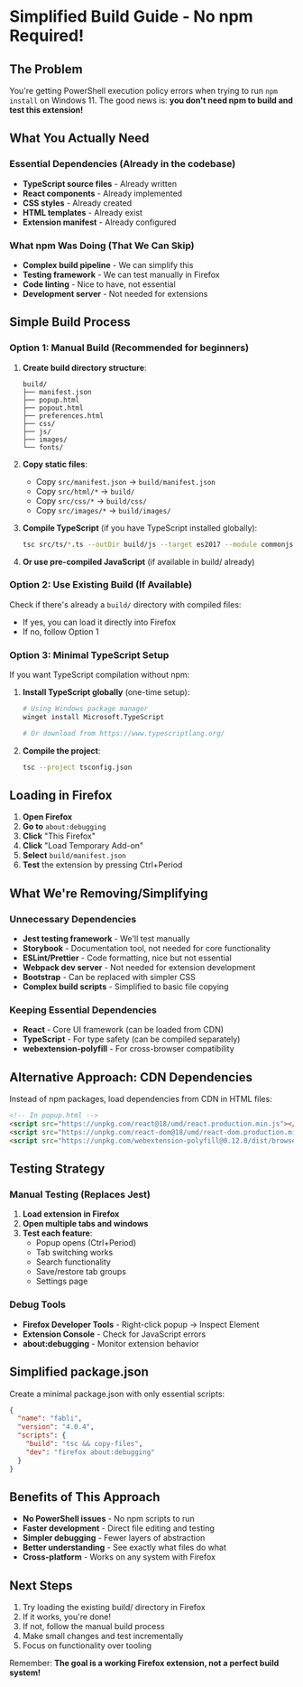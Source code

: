 # Simplified Build Guide - No npm Required!

## The Problem
You're getting PowerShell execution policy errors when trying to run `npm install` on Windows 11. The good news is: **you don't need npm to build and test this extension!**

## What You Actually Need

### Essential Dependencies (Already in the codebase)
- **TypeScript source files** - Already written
- **React components** - Already implemented  
- **CSS styles** - Already created
- **HTML templates** - Already exist
- **Extension manifest** - Already configured

### What npm Was Doing (That We Can Skip)
- **Complex build pipeline** - We can simplify this
- **Testing framework** - We can test manually in Firefox
- **Code linting** - Nice to have, not essential
- **Development server** - Not needed for extensions

## Simple Build Process

### Option 1: Manual Build (Recommended for beginners)

1. **Create build directory structure**:
   ```
   build/
   ├── manifest.json
   ├── popup.html
   ├── popout.html  
   ├── preferences.html
   ├── css/
   ├── js/
   ├── images/
   └── fonts/
   ```

2. **Copy static files**:
   - Copy `src/manifest.json` → `build/manifest.json`
   - Copy `src/html/*` → `build/`
   - Copy `src/css/*` → `build/css/`
   - Copy `src/images/*` → `build/images/`

3. **Compile TypeScript** (if you have TypeScript installed globally):
   ```bash
   tsc src/ts/*.ts --outDir build/js --target es2017 --module commonjs
   ```

4. **Or use pre-compiled JavaScript** (if available in build/ already)

### Option 2: Use Existing Build (If Available)

Check if there's already a `build/` directory with compiled files:
- If yes, you can load it directly into Firefox
- If no, follow Option 1

### Option 3: Minimal TypeScript Setup

If you want TypeScript compilation without npm:

1. **Install TypeScript globally** (one-time setup):
   ```bash
   # Using Windows package manager
   winget install Microsoft.TypeScript
   
   # Or download from https://www.typescriptlang.org/
   ```

2. **Compile the project**:
   ```bash
   tsc --project tsconfig.json
   ```

## Loading in Firefox

1. **Open Firefox**
2. **Go to** `about:debugging`
3. **Click** "This Firefox"
4. **Click** "Load Temporary Add-on"
5. **Select** `build/manifest.json`
6. **Test** the extension by pressing Ctrl+Period

## What We're Removing/Simplifying

### Unnecessary Dependencies
- **Jest testing framework** - We'll test manually
- **Storybook** - Documentation tool, not needed for core functionality
- **ESLint/Prettier** - Code formatting, nice but not essential
- **Webpack dev server** - Not needed for extension development
- **Bootstrap** - Can be replaced with simpler CSS
- **Complex build scripts** - Simplified to basic file copying

### Keeping Essential Dependencies
- **React** - Core UI framework (can be loaded from CDN)
- **TypeScript** - For type safety (can be compiled separately)
- **webextension-polyfill** - For cross-browser compatibility

## Alternative Approach: CDN Dependencies

Instead of npm packages, load dependencies from CDN in HTML files:

```html
<!-- In popup.html -->
<script src="https://unpkg.com/react@18/umd/react.production.min.js"></script>
<script src="https://unpkg.com/react-dom@18/umd/react-dom.production.min.js"></script>
<script src="https://unpkg.com/webextension-polyfill@0.12.0/dist/browser-polyfill.min.js"></script>
```

## Testing Strategy

### Manual Testing (Replaces Jest)
1. **Load extension in Firefox**
2. **Open multiple tabs and windows**
3. **Test each feature**:
   - Popup opens (Ctrl+Period)
   - Tab switching works
   - Search functionality
   - Save/restore tab groups
   - Settings page

### Debug Tools
- **Firefox Developer Tools** - Right-click popup → Inspect Element
- **Extension Console** - Check for JavaScript errors
- **about:debugging** - Monitor extension behavior

## Simplified package.json

Create a minimal package.json with only essential scripts:

```json
{
  "name": "fabli",
  "version": "4.0.4",
  "scripts": {
    "build": "tsc && copy-files",
    "dev": "firefox about:debugging"
  }
}
```

## Benefits of This Approach

- **No PowerShell issues** - No npm scripts to run
- **Faster development** - Direct file editing and testing
- **Simpler debugging** - Fewer layers of abstraction
- **Better understanding** - See exactly what files do what
- **Cross-platform** - Works on any system with Firefox

## Next Steps

1. Try loading the existing build/ directory in Firefox
2. If it works, you're done!
3. If not, follow the manual build process
4. Make small changes and test incrementally
5. Focus on functionality over tooling

Remember: **The goal is a working Firefox extension, not a perfect build system!**